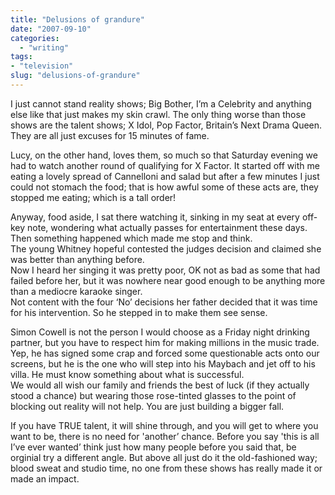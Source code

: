 ```yaml
---
title: "Delusions of grandure"
date: "2007-09-10"
categories: 
  - "writing"
tags:
- "television"
slug: "delusions-of-grandure"
---
```


I just cannot stand reality shows; Big Bother, I’m a Celebrity and anything else like that just makes my skin crawl. The only thing worse than those shows are the talent shows; X Idol, Pop Factor, Britain’s Next Drama Queen. They are all just excuses for 15 minutes of fame.

Lucy, on the other hand, loves them, so much so that Saturday evening we had to watch another round of qualifying for X Factor. It started off with me eating a lovely spread of Cannelloni and salad but after a few minutes I just could not stomach the food; that is how awful some of these acts are, they stopped me eating; which is a tall order!

Anyway, food aside, I sat there watching it, sinking in my seat at every off-key note, wondering what actually passes for entertainment these days. Then something happened which made me stop and think.  
The young Whitney hopeful contested the judges decision and claimed she was better than anything before.  
Now I heard her singing it was pretty poor, OK not as bad as some that had failed before her, but it was nowhere near good enough to be anything more than a mediocre karaoke singer.  
Not content with the four ‘No’ decisions her father decided that it was time for his intervention. So he stepped in to make them see sense.

Simon Cowell is not the person I would choose as a Friday night drinking partner, but you have to respect him for making millions in the music trade. Yep, he has signed some crap and forced some questionable acts onto our screens, but he is the one who will step into his Maybach and jet off to his villa. He must know something about what is successful.  
We would all wish our family and friends the best of luck (if they actually stood a chance) but wearing those rose-tinted glasses to the point of blocking out reality will not help. You are just building a bigger fall.

If you have TRUE talent, it will shine through, and you will get to where you want to be, there is no need for 'another’ chance. Before you say 'this is all I’ve ever wanted’ think just how many people before you said that, be orginial try a different angle. But above all just do it the old-fashioned way; blood sweat and studio time, no one from these shows has really made it or made an impact.
